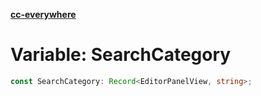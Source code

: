 [**cc-everywhere**](../../../../../index.md)

<HorizontalLine />

# Variable: SearchCategory

```ts
const SearchCategory: Record<EditorPanelView, string>;
```
